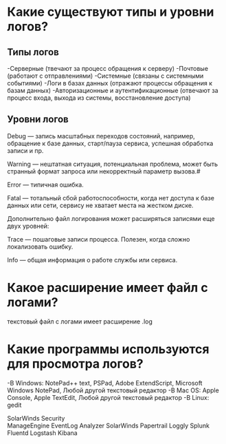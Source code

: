 # Какие существуют типы и уровни логов?
 ## Типы логов 

 -Серверные (твечают за процесс обращения к серверу)
 -Почтовые (работают с отправлениями)
 -Системные (связаны с системными событиями)
 -Логи в базах данных (отражают процессы обращения к базам данных)
 -Авторизационные и аутентификационные (отвечают за процесс входа, выхода из системы, восстановление доступа)  

 ## Уровни логов 

 Debug — запись масштабных переходов состояний, например, обращение к базе данных, старт/пауза сервиса, успешная обработка записи и пр.

 Warning — нештатная ситуация, потенциальная проблема, может быть странный формат запроса или некорректный параметр вызова.#

 Error — типичная ошибка.

 Fatal — тотальный сбой работоспособности, когда нет доступа к базе данных или сети, сервису не хватает места на жестком диске.

Дополнительно файл логирования может расширяться записями еще двух уровней:

 Trace  — пошаговые записи процесса. Полезен, когда сложно локализовать ошибку.

 Info — общая информация о работе службы или сервиса.  

# Какое расширение имеет файл с логами?

текстовый файл с логами имеет расширение .log  

# Какие программы используются для просмотра логов?  

-В Windows: NotePad++ text, PSPad, Adobe ExtendScript, Microsoft Windows NotePad, Любой другой текстовый редактор
-В Mac OS: Apple Console, Apple TextEdit, Любой другой текстовый редактор
-В Linux: gedit
 
SolarWinds Security   
ManageEngine EventLog Analyzer
SolarWinds Papertrail 
Loggly 
Splunk 
Fluentd 
Logstash 
Kibana 

